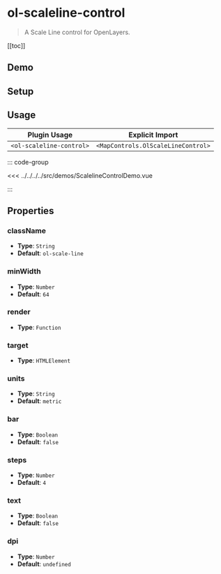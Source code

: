 # ol-scaleline-control

> A Scale Line control for OpenLayers.

[[toc]]

## Demo

<script setup>
import ScalelineControlDemo from "@demos/ScalelineControlDemo.vue"
</script>
<ClientOnly>
<ScalelineControlDemo />
</ClientOnly>

## Setup

<!--@include: ../../mapcontrols.plugin.md-->

## Usage

| Plugin Usage             |          Explicit Import           |
|--------------------------|:----------------------------------:|
| `<ol-scaleline-control>` | `<MapControls.OlScaleLineControl>` |

::: code-group

<<< ../../../../src/demos/ScalelineControlDemo.vue

:::

## Properties

### className

- **Type**: `String`
- **Default**: `ol-scale-line`

### minWidth

- **Type**: `Number`
- **Default**: `64`

### render

- **Type**: `Function`

### target

- **Type**: `HTMLElement`

### units

- **Type**: `String`
- **Default**: `metric`

### bar

- **Type**: `Boolean`
- **Default**: `false`

### steps

- **Type**: `Number`
- **Default**: `4`

### text

- **Type**: `Boolean`
- **Default**: `false`

### dpi

- **Type**: `Number`
- **Default**: `undefined`
